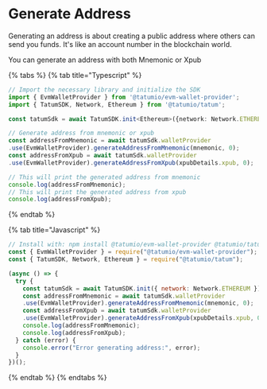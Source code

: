 # Generate Address

Generating an address is about creating a public address where others can send you funds. It's like an account number in the blockchain world.

You can generate an address with both Mnemonic or Xpub

{% tabs %}
{% tab title="Typescript" %}
```typescript
// Import the necessary library and initialize the SDK
import { EvmWalletProvider } from '@tatumio/evm-wallet-provider';
import { TatumSDK, Network, Ethereum } from '@tatumio/tatum';

const tatumSdk = await TatumSDK.init<Ethereum>({network: Network.ETHEREUM});

// Generate address from mnemonic or xpub
const addressFromMnemonic = await tatumSdk.walletProvider
.use(EvmWalletProvider).generateAddressFromMnemonic(mnemonic, 0);
const addressFromXpub = await tatumSdk.walletProvider
.use(EvmWalletProvider).generateAddressFromXpub(xpubDetails.xpub, 0);

// This will print the generated address from mnemonic
console.log(addressFromMnemonic);
// This will print the generated address from xpub
console.log(addressFromXpub);

```
{% endtab %}

{% tab title="Javascript" %}
```javascript
// Install with: npm install @tatumio/evm-wallet-provider @tatumio/tatum
const { EvmWalletProvider } = require("@tatumio/evm-wallet-provider");
const { TatumSDK, Network, Ethereum } = require("@tatumio/tatum");

(async () => {
  try {
    const tatumSdk = await TatumSDK.init({ network: Network.ETHEREUM });
    const addressFromMnemonic = await tatumSdk.walletProvider
    .use(EvmWalletProvider).generateAddressFromMnemonic(mnemonic, 0);
    const addressFromXpub = await tatumSdk.walletProvider
    .use(EvmWalletProvider).generateAddressFromXpub(xpubDetails.xpub, 0);
    console.log(addressFromMnemonic);
    console.log(addressFromXpub);
  } catch (error) {
    console.error("Error generating address:", error);
  }
})();
```
{% endtab %}
{% endtabs %}
